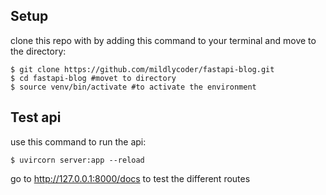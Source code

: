 ## Setup

clone this repo with by adding this command to your terminal and move to the directory:
```console
$ git clone https://github.com/mildlycoder/fastapi-blog.git
$ cd fastapi-blog #movet to directory
$ source venv/bin/activate #to activate the environment
```

## Test api
use this command to run the api:
```console
$ uvircorn server:app --reload
```

go to http://127.0.0.1:8000/docs to test the different routes







